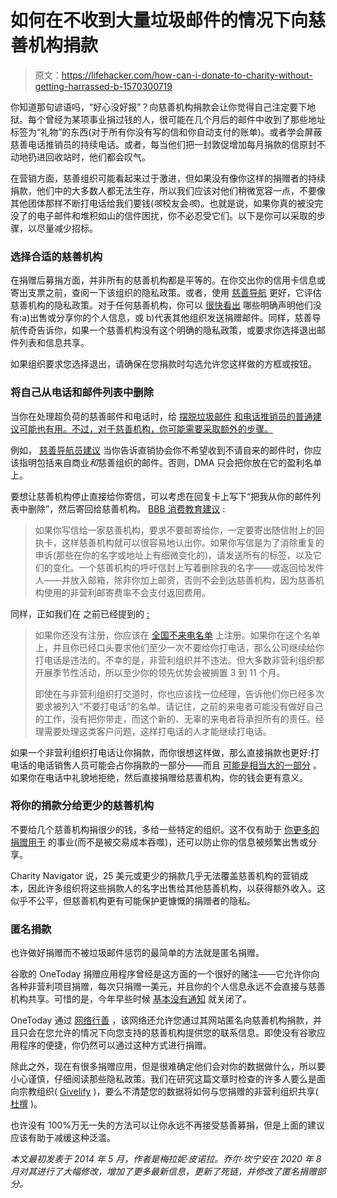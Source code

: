 # 如何在不收到大量垃圾邮件的情况下向慈善机构捐款

> 原文：<https://lifehacker.com/how-can-i-donate-to-charity-without-getting-harrassed-b-1570300719>

你知道那句谚语吗，“好心没好报”？向慈善机构捐款会让你觉得自己注定要下地狱。每个曾经为某项事业捐过钱的人，很可能在几个月后的邮件中收到了那些地址标签为“礼物”的东西(对于所有你没有写的信和你自动支付的账单)。或者学会屏蔽慈善电话推销员的持续电话。或者，每当他们把一封敦促增加每月捐款的信原封不动地扔进回收站时，他们都会叹气。



在营销方面，慈善组织可能看起来过于激进，但如果没有像你这样的捐赠者的持续捐款，他们中的大多数人都无法生存，所以我们应该对他们稍微宽容一点，不要像其他团体那样不断打电话给我们要钱(*咳*校友会*咳*)。也就是说，如果你真的被没完没了的电子邮件和堆积如山的信件困扰，你不必忍受它们。以下是你可以采取的步骤，以尽量减少招标。

### **选择合适的慈善机构**

在捐赠后募捐方面，并非所有的慈善机构都是平等的。在你交出你的信用卡信息或寄出支票之前，查阅一下该组织的隐私政策。或者，使用 [慈善导航](http://www.charitynavigator.org) 更好，它评估慈善机构的隐私政策。对于任何慈善机构，你可以 [很快看出](http://www.charitynavigator.org/index.cfm?bay=content.view&cpid=470#D) 哪些明确声明他们没有:a)出售或分享你的个人信息，或 b)代表其他组织发送捐赠邮件。同样，慈善导航传奇告诉你，如果一个慈善机构没有这个明确的隐私政策，或要求你选择退出邮件列表和信息共享。

如果组织要求您选择退出，请确保在您捐款时勾选允许您这样做的方框或按钮。

### **将自己从电话和邮件列表中删除**

当你在处理超负荷的慈善邮件和电话时，给 [摆脱垃圾邮件](http://lifehacker.com/how-to-banish-junk-mail-from-your-real-world-mailbox-1569005690) [和电话推销员的普通建议可能也有用。不过，对于慈善机构，你可能需要采取额外的步骤。](http://lifehacker.com/im-a-telemarketer-heres-how-to-get-rid-of-me-1540911401)

例如， [慈善导航员建议](http://www.charitynavigator.org/index.cfm?bay=content.view&cpid=254#.U16trvldXMg) 当你告诉直销协会你不希望收到不请自来的邮件时，你应该指明包括来自商业*和*慈善组织的邮件。否则，DMA 只会把你放在它的盈利名单上。

要想让慈善机构停止直接给你寄信，可以考虑在回复卡上写下“把我从你的邮件列表中删除”，然后寄回给慈善机构。 [BBB 消费教育建议](http://bbbconsumereducation.com/is-your-mailbox-full-of-charity-solicitation-letters) :

> 如果你写信给一家慈善机构，要求不要邮寄给你，一定要寄出随信附上的回执卡，这样慈善机构就可以很容易地认出你。如果你写信是为了消除重复的申诉(那些在你的名字或地址上有细微变化的)，请发送所有的标签，以及它们的变化。一个慈善机构的呼吁信封上写着删除我的名字——或返回给发件人——并放入邮箱，除非你加上邮资，否则不会到达慈善机构，因为慈善机构使用的非营利邮寄费率不会支付返回费用。

同样，正如我们在 之前已经提到的 [:](http://lifehacker.com/im-a-telemarketer-heres-how-to-get-rid-of-me-1540911401)

> 如果你还没有注册，你应该在 [全国不来电名单](https://www.donotcall.gov) 上注册。如果你在这个名单上，并且你已经口头要求他们至少一次不要给你打电话，那么公司继续给你打电话是违法的。不幸的是，非营利组织并不违法。但大多数非营利组织都开展季节性活动，所以至少你的领先优势会被搁置 3 到 11 个月。
> 
> 即使在与非营利组织打交道时，你也应该找一位经理，告诉他们你已经多次要求被列入“不要打电话”的名单。请记住，之前的来电者可能没有做好自己的工作，没有把你带走，而这个新的、无辜的来电者将承担所有的责任。经理需要处理这类客户问题，这样打电话的人才能继续打电话。

如果一个非营利组织打电话让你捐款，而你很想这样做，那么直接捐款也更好:打电话的电话销售人员可能会占你捐款的一部分——而且 [可能是相当大的一部分](https://www.thebalancesmb.com/prevent-charity-telemarketer-scams-2501916) 。如果你在电话中礼貌地拒绝，然后直接捐赠给慈善机构，你的钱会更有意义。

### **将你的捐款分给更少的慈善机构**

不要给几个慈善机构捐很少的钱，多给一些特定的组织。这不仅有助于 [你更多的捐赠用于](http://lifehacker.com/donate-to-fewer-charities-to-make-your-donation-go-furt-5969454) 的事业(而不是被交易成本吞噬)，还可以防止你的信息被频繁出售或分享。

Charity Navigator 说，25 美元或更少的捐款几乎无法覆盖慈善机构的营销成本，因此许多组织将这些捐款人的名字出售给其他慈善机构，以获得额外收入。这似乎不公平，但慈善机构更有可能保护更慷慨的捐赠者的隐私。

### **匿名捐款**

也许做好捐赠而不被垃圾邮件惩罚的最简单的方法就是匿名捐赠。

谷歌的 OneToday 捐赠应用程序曾经是这方面的一个很好的赌注——它允许你向各种非营利项目捐赠，每次只捐赠一美元，并且你的个人信息永远不会直接与慈善机构共享。可惜的是，今年早些时候 [基本没有通知](https://9to5google.com/2020/01/29/google-one-today-donation-killed) 就关闭了。

OneToday 通过 [网络行善](http://www1.networkforgood.org/for-donors) ，该网络还允许您通过其网站匿名向慈善机构捐款，并且只会在您允许的情况下向您支持的慈善机构提供您的联系信息。即使没有谷歌应用程序的便捷，你仍然可以通过这种方式进行捐赠。

除此之外，现在有很多捐赠应用，但是很难确定他们会对你的数据做什么，所以要小心谨慎，仔细阅读那些隐私政策。我们在研究这篇文章时检查的许多人要么是面向宗教组织( [Givelify](https://www.givelify.com) )，要么不清楚您的数据将如何与您捐赠的非营利组织共享( [杜撰](https://www.coinupapp.com/privacy-policy) )。

也许没有 100%万无一失的方法可以让你永远不再接受慈善募捐，但是上面的建议应该有助于减缓这种泛滥。

*本文最初发表于 2014 年 5 月，作者是梅拉妮·皮诺拉。乔尔·坎宁安在 2020 年 8 月对其进行了大幅修改，增加了更多最新信息，更新了死链，并修改了匿名捐赠部分。*